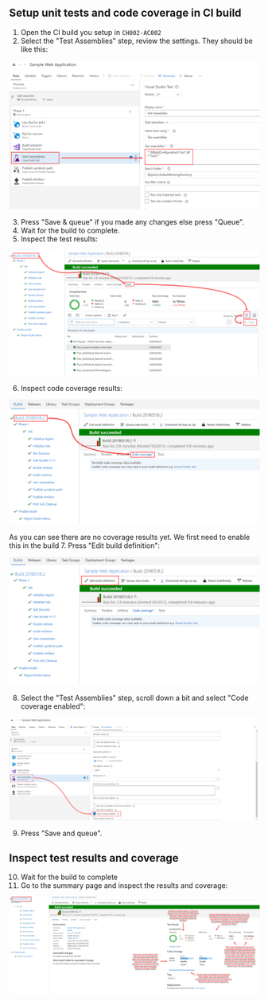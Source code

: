 ## Setup unit tests and code coverage in CI build

1. Open the CI build you setup in `CH002-AC002`
2. Select the "Test Assemblies" step, review the settings. They should be like this:

![step-2](images/step-2.png)

3. Press "Save & queue" if you made any changes else press "Queue".
4. Wait for the build to complete.
5. Inspect the test results:

![step-5](images/step-5.png)

6. Inspect code coverage results:

![step-6](images/step-6.png)

As you can see there are no coverage results yet. We first need to enable this in the build
7. Press "Edit build definition":

![step-7](images/step-7.png)

8. Select the "Test Assemblies" step, scroll down a bit and select "Code coverage enabled":

![step-8](images/step-8.png)

9. Press "Save and queue".

## Inspect test results and coverage
10. Wait for the build to complete
11. Go to the summary page and inspect the results and coverage:

![step-11](images/step-11.png)